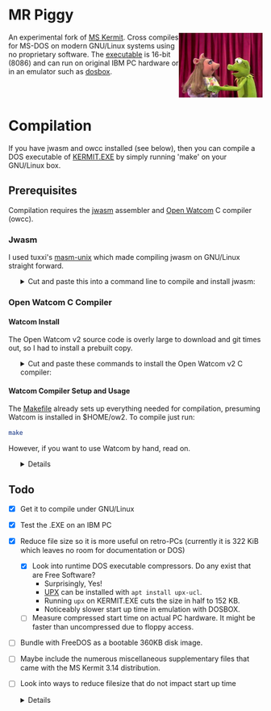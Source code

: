 # MR Piggy

<img src="README.md.d/mrpiggy.jpg" width="33%" align="right">

An experimental fork of 
[MS Kermit](https://github.com/hackerb9/mskermit). Cross compiles for
MS-DOS on modern GNU/Linux systems using no proprietary software.
The [executable](https://github.com/hackerb9/mrpiggy/releases/download/v0.0.2/kermit.exe) 
is 16-bit (8086) and can run on original IBM PC hardware or in an
emulator such as [dosbox](https://dosbox.com).

<br clear=all>

# Compilation

If you have jwasm and owcc installed (see below), then you can compile
a DOS executable of 
[KERMIT.EXE](https://github.com/hackerb9/mrpiggy/releases/download/v0.0.2/kermit.exe)
by simply running 'make' on your GNU/Linux box. 

## Prerequisites

Compilation requires the [jwasm](https://github.com/tuxxi/masm-unix)
assembler and
[Open Watcom](https://github.com/open-watcom/open-watcom-v2/)
C compiler (owcc).

### Jwasm

I used tuxxi's [masm-unix](https://github.com/tuxxi/masm-unix) which
made compiling jwasm on GNU/Linux straight forward. 

<ul><details><summary>Cut and paste this into a command line to compile
and install jwasm:</summary>

```bash
    sudo apt install build-essential cmake
    git clone http://github.com/tuxxi/masm-unix
    cd masm_unix/src/JWasm
    cmake .  &&  make  &&  sudo cp -p jwasm /usr/local/bin/
```
</details></ul>

### Open Watcom C Compiler

#### Watcom Install
The Open Watcom v2 source code is overly large to download and git
times out, so I had to install a prebuilt copy. 

<ul><details>
<summary>Cut and paste these commands to install the Open Watcom v2 C compiler:</summary>

``` bash
cd
mkdir ow2
cd ow2
R=https://github.com/open-watcom/open-watcom-v2/releases
wget -O ow2.zip "$R"/download/Current-build/open-watcom-2_0-c-linux-x64
unzip ow2.zip
rm -r ow2.zip binnt binp binw rdos rh 
mv binl64 bin
cd bin
chmod +x $(file * | grep ELF | cut -f1 -d:)
mv vi weevil
```

<details><summary>32-bit binaries</summary>

Binaries are in `binl` instead of `binl64`; rename it to just `bin`.
If you don't have a binl directory, try changing `x64` to `x86` in the
wget line. 

``` bash
cd
mkdir ow2
cd ow2
R=https://github.com/open-watcom/open-watcom-v2/releases
wget -O ow2.zip "$R"/download/Current-build/open-watcom-2_0-c-linux-x86
unzip ow2.zip
rm -r ow2.zip binnt binp binw rdos rh 
mv binl bin
cd bin
chmod +x $(file * | grep ELF | cut -f1 -d:)
mv vi weevil
```
</details>

<details><summary>About weevil</summary>

Note that we've renamed the Watcom editor to `weevil` because calling
it `vi` on a UNIX system is silly. It is clearly the love-child of
Microsoft EDIT and `ed` plus it's a bit buggy (try Ctrl+C), thus
"weevil". 
</details>

</details></ul>

#### Watcom Compiler Setup and Usage

The [Makefile](Makefile) already sets up everything needed for
compilation, presuming Watcom is installed in $HOME/ow2. To compile
just run:

```bash
make
```

However, if you want to use Watcom by hand, read on.

<ul><details>

To use the Watcom C compiler, you'll first need to setup the compilation
environment like so:

``` bash
export WATCOM=${HOME}/ow2
export PATH+=:${WATCOM}/bin
export INCLUDE=${WATCOM}/h
```

You can run that at the command line or add it to a Makefile. To
compile a program, you use the owcc command, like so:


``` bash
owcc  -bdos  -mcmodel=s  -o myprog.exe  myprog.c
```

You can then execute the .exe file in dosbox to test it out.

</details></ul>

## Todo

- [x] Get it to compile under GNU/Linux
- [x] Test the .EXE on an IBM PC
- [x] Reduce file size so it is more useful on retro-PCs (currently it
      is 322 KiB which leaves no room for documentation or DOS)
	- [X] Look into runtime DOS executable compressors. Do any exist
          that are Free Software?
	  - Surprisingly, Yes!
	  - [UPX](https://github.com/upx/upx) can be installed with `apt install upx-ucl`.
	  - Running `upx` on KERMIT.EXE cuts the size in half to 152 KB.
	  - Noticeably slower start up time in emulation with DOSBOX.
	 - [ ] Measure compressed start time on actual PC hardware. It
           might be faster than uncompressed due to floppy access.
 - [ ] Bundle with FreeDOS as a bootable 360KB disk image.
 - [ ] Maybe include the numerous miscellaneous supplementary files
       that came with the MS Kermit 3.14 distribution.
 - [ ] Look into ways to reduce filesize that do not impact start up time
   <details>
  
	- Simple Methods
	  - [ ] Compiler, linker flags.
	  - [ ] Investigate: why is Open Watcom executable 50 KB larger than
            the one created by Microsoft tools in 1999. Is it Watcom's
            standard library?
	  - [ ] Check how Open Watcom's PACKDATA works.
		- Kermit 3.14 notes state that 40KB was saved by using
			PACKDATA option of LINK.EXE. That option exists in Open
			Watcom but produces no savings in file size.
   		- **WARNING!** I had thought PACKDATA was safe to experiment
			with, but I realized that since stack checking is
			disabled, a smaller segment size might cause pointers to
			wrap around!
	    - [ ] What is the max size of the data structures in Kermit?
   	- Complex Methods
	  - [ ] Conditional compilation
		- [ ] Add "Lite" versions (no NET, no GRAPHICS, neither) to Makefile.
		- [X] What existing subsystems does CHECK command identify?
			- IF: ???
			- Network: How does this differ from TCP?
			- TCP/IP: 
			- Graphics: Tek4010 & Sixel
			- Terminal: Terminal emulation. no_terminal implies no_graphics.
			- (nls_portuguese: Missing from check but exists as ifdef.)
		- [ ] Identify other large subsystems
			- [ ] serial port? script interpreter? H19 and other terms?
			- [ ] weird networks like IPX
		- [ ] Wrap them in #ifdef, same as Lite.
	  - [ ] Analyze algorithms and datastructures to trim for size.
	  - [ ] How large is Kermit's TCP/IP, DHCP, and DNS implementation? 
		Is [mTCP](http://www.brutman.com/mTCP/) smaller?
   </details>
